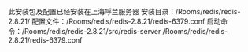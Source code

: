 此安装包及配置已经安装在上海呼兰服务器
安装目录：/Rooms/redis/redis-2.8.21/
配置文件：/Rooms/redis/redis-2.8.21/redis-6379.conf
启动命令：/Rooms/redis/redis-2.8.21/src/redis-server /Rooms/redis/redis-2.8.21/redis-6379.conf
